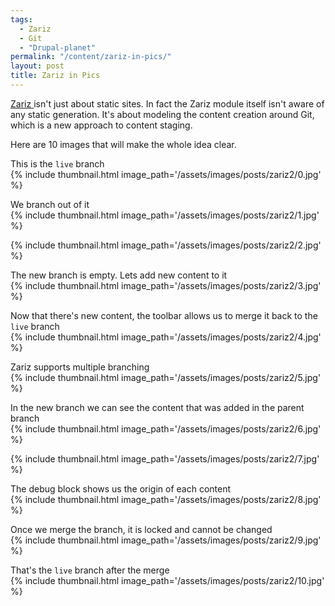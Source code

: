 ```yaml
---
tags:
  - Zariz
  - Git
  - "Drupal-planet"
permalink: "/content/zariz-in-pics/"
layout: post
title: Zariz in Pics
---
```


[Zariz ](https://github.com/Gizra/zariz) isn't just about static sites. In fact the Zariz module itself isn't aware of any static generation. It's about modeling the content creation around Git, which is a new approach to content staging.

Here are 10 images that will make the whole idea clear.

This is the ``live`` branch  
{% include thumbnail.html image_path='/assets/images/posts/zariz2/0.jpg' %}

We branch out of it  
{% include thumbnail.html image_path='/assets/images/posts/zariz2/1.jpg' %}

{% include thumbnail.html image_path='/assets/images/posts/zariz2/2.jpg' %}

<!-- more -->

The new branch is empty. Lets add new content to it  
{% include thumbnail.html image_path='/assets/images/posts/zariz2/3.jpg' %}

Now that there's new content, the toolbar allows us to merge it back to the ``live`` branch  
{% include thumbnail.html image_path='/assets/images/posts/zariz2/4.jpg' %}

Zariz supports multiple branching  
{% include thumbnail.html image_path='/assets/images/posts/zariz2/5.jpg' %}

In the new branch we can see the content that was added in the parent branch  
{% include thumbnail.html image_path='/assets/images/posts/zariz2/6.jpg' %}

{% include thumbnail.html image_path='/assets/images/posts/zariz2/7.jpg' %}

The debug block shows us the origin of each content  
{% include thumbnail.html image_path='/assets/images/posts/zariz2/8.jpg' %}

Once we merge the branch, it is locked and cannot be changed  
{% include thumbnail.html image_path='/assets/images/posts/zariz2/9.jpg' %}

That's the ``live`` branch after the merge  
{% include thumbnail.html image_path='/assets/images/posts/zariz2/10.jpg' %}
